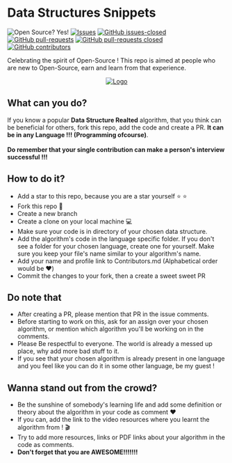 # Data Structures Snippets

![Open Source? Yes!](https://badgen.net/badge/Open%20Source%20%3F/Yes%21/blue?icon=github) [![Issues](https://img.shields.io/github/issues/Nikzy7/Data-Structures-Snippets)](https://github.com/Nikzy7/Data-Structures-Snippets/issues) [![GitHub issues-closed](https://img.shields.io/github/issues-closed/Nikzy7/Data-Structures-Snippets)](https://GitHub.com/Nikzy7/Data-Structures-Snippets/issues?q=is%3Aissue+is%3Aclosed) [![GitHub pull-requests](https://img.shields.io/github/issues-pr/Nikzy7/Data-Structures-Snippets)](https://GitHub.com/Nikzy7/Data-Structures-Snippets/pull/) [![GitHub pull-requests closed](https://img.shields.io/github/issues-pr-closed/Nikzy7/Data-Structures-Snippets)](https://GitHub.com/Nikzy7/Data-Structures-Snippets/pull/) [![GitHub contributors](https://img.shields.io/github/contributors/Nikzy7/Data-Structures-Snippets)](https://GitHub.com/Nikzy7/Data-Structures-Snippets/graphs/contributors/)<br>



Celebrating the spirit of Open-Source ! This repo is aimed at people who are new to Open-Source, earn and learn from that experience.

<p align="center">
  <a href="https://hacktoberfest.digitalocean.com/">
    <img src="https://i.ibb.co/4FjRdbH/Logo-Sponsors-Light.png" alt="Logo">
  </a>
</p>

## What can you do?
If you know a popular **Data Structure Realted** algorithm, that you think can be beneficial for others, fork this repo, add the code and create a PR. **It can be in any Language !!! (Programming ofcourse)**.<br><br>
**Do remember that your single contribution can make a person's interview successful !!!**

## How to do it?
- Add a star to this repo, because you are a star yourself :star: :star:
- Fork this repo :fork_and_knife:
- Create a new branch
- Create a clone on your local machine :computer:
- Make sure your code is in directory of your chosen data structure.
- Add the algorithm's code in the language specific folder. If you don't see a folder for your chosen language, create one for yourself. Make sure you keep your file's name similar to your algorithm's name.
- Add your name and profile link to Contributors.md (Alphabetical order would be :heart:)
- Commit the changes to your fork, then a create a sweet sweet PR

## Do note that
- After creating a PR, please mention that PR in the issue comments.
- Before starting to work on this, ask for an assign over your chosen algorithm, or mention which algorithm you'll be working on in the comments.
- Please Be respectful to everyone. The world is already a messed up place, why add more bad stuff to it.
- If you see that your chosen algorithm is already present in one language and you feel like you can do it in some other language, be my guest !

## Wanna stand out from the crowd?
- Be the sunshine of somebody's learning life and add some definition or theory about the algorithm in your code as comment :heart:
- If you can, add the link to the video resources where you learnt the algorithm from ! :clapper:
- Try to add more resources, links or PDF links about your algorithm in the code as comments.
- **Don't forget that you are AWESOME!!!!!!!**
